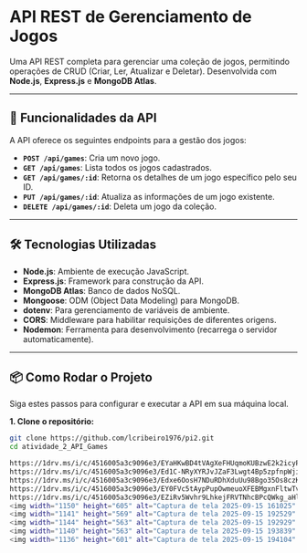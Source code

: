 # API REST de Gerenciamento de Jogos

Uma API REST completa para gerenciar uma coleção de jogos, permitindo operações de CRUD (Criar, Ler, Atualizar e Deletar). Desenvolvida com **Node.js**, **Express.js** e **MongoDB Atlas**.

---

## 🚀 Funcionalidades da API

A API oferece os seguintes endpoints para a gestão dos jogos:

- **`POST /api/games`**: Cria um novo jogo.
- **`GET /api/games`**: Lista todos os jogos cadastrados.
- **`GET /api/games/:id`**: Retorna os detalhes de um jogo específico pelo seu ID.
- **`PUT /api/games/:id`**: Atualiza as informações de um jogo existente.
- **`DELETE /api/games/:id`**: Deleta um jogo da coleção.

---

## 🛠️ Tecnologias Utilizadas

- **Node.js**: Ambiente de execução JavaScript.
- **Express.js**: Framework para construção da API.
- **MongoDB Atlas**: Banco de dados NoSQL.
- **Mongoose**: ODM (Object Data Modeling) para MongoDB.
- **dotenv**: Para gerenciamento de variáveis de ambiente.
- **CORS**: Middleware para habilitar requisições de diferentes origens.
- **Nodemon**: Ferramenta para desenvolvimento (recarrega o servidor automaticamente).

---

## 📦 Como Rodar o Projeto

Siga estes passos para configurar e executar a API em sua máquina local.

**1. Clone o repositório:**
```bash
git clone https://github.com/lcribeiro1976/pi2.git
cd atividade_2_API_Games

https://1drv.ms/i/c/4516005a3c9096e3/EYaHKwBD4tVAgXeFHUqmoKUBzwE2k2icyP9Mtfac_j0_tg?e=UHR9Jt
https://1drv.ms/i/c/4516005a3c9096e3/Ed1C-NRyXYRJvJZaF3Lwgt4Bp5zpfnpWjit8kU74nszXJA?e=63EHn1
https://1drv.ms/i/c/4516005a3c9096e3/Edxe6OosH7NDuRDhXduUu98Bgo35Os8czK2ZUL0THozsGA?e=loyfMz
https://1drv.ms/i/c/4516005a3c9096e3/EY0FVc5tAypPupOwmeuoXFEBMgxnFltwTvnD66gTeHwXRA?e=6cOrvM
https://1drv.ms/i/c/4516005a3c9096e3/EZiRv5Wvhr9LhkejFRVTNhcBPcQWkg_aHlVoQv6LvCCf_Q?e=y1lgnP
<img width="1150" height="605" alt="Captura de tela 2025-09-15 161025" src="https://github.com/user-attachments/assets/dc90233b-c6b5-47fc-b8e6-ddb7d4b2bdaa" />
<img width="1141" height="569" alt="Captura de tela 2025-09-15 192529" src="https://github.com/user-attachments/assets/dddd30bf-e4cf-4779-9b1c-478db7898252" />
<img width="1144" height="563" alt="Captura de tela 2025-09-15 192929" src="https://github.com/user-attachments/assets/c10bc943-0121-463d-a3b9-0f79aa724b6a" />
<img width="1140" height="563" alt="Captura de tela 2025-09-15 193839" src="https://github.com/user-attachments/assets/524c4396-c318-420a-82fa-2c25fdd7cb25" />
<img width="1136" height="601" alt="Captura de tela 2025-09-15 194104" src="https://github.com/user-attachments/assets/59f245a6-0573-47ca-9c03-113b32dbf0f2" />
